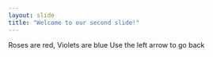 ```yaml
---
layout: slide
title: "Welcome to our second slide!"
---
```

Roses are red, Violets are blue
Use the left arrow to go back
